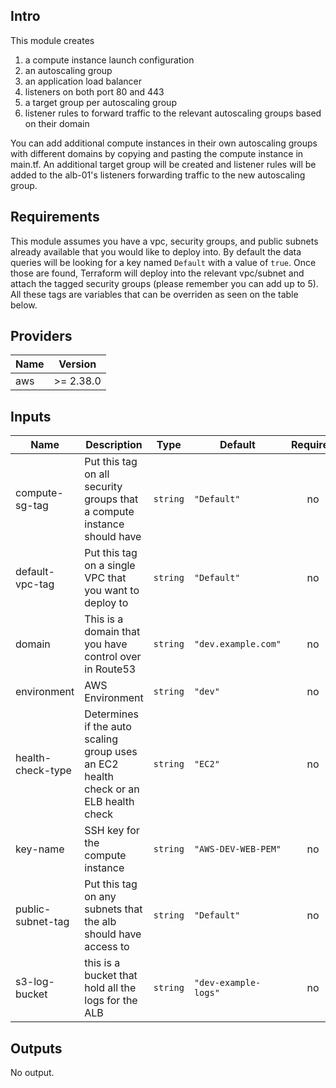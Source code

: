 ## Intro

This module creates 
1) a compute instance launch configuration
2) an autoscaling group
3) an application load balancer
4) listeners on both port 80 and 443
5) a target group per autoscaling group
6) listener rules to forward traffic to the relevant autoscaling groups based on their domain

You can add additional compute instances in their own autoscaling groups with different domains by copying and pasting the compute instance in main.tf. An additional target group will be created and listener rules will be added to the alb-01's listeners forwarding traffic to the new autoscaling group. 

## Requirements

This module assumes you have a vpc, security groups, and public subnets already available that you would like to deploy into. By default the data queries will be looking for a key named `Default` with a value of `true`. Once those are found, Terraform will deploy into the relevant vpc/subnet and attach the tagged security groups (please remember you can add up to 5). All these tags are variables that can be overriden as seen on the table below.  

## Providers

| Name | Version |
|------|---------|
| aws | >= 2.38.0 |

## Inputs

| Name | Description | Type | Default | Required |
|------|-------------|------|---------|:-----:|
| compute-sg-tag | Put this tag on all security groups that a compute instance should have | `string` | `"Default"` | no |
| default-vpc-tag | Put this tag on a single VPC that you want to deploy to | `string` | `"Default"` | no |
| domain | This is a domain that you have control over in Route53 | `string` | `"dev.example.com"` | no |
| environment | AWS Environment | `string` | `"dev"` | no |
| health-check-type | Determines if the auto scaling group uses an EC2 health check or an ELB health check | `string` | `"EC2"` | no |
| key-name | SSH key for the compute instance | `string` | `"AWS-DEV-WEB-PEM"` | no |
| public-subnet-tag | Put this tag on any subnets that the alb should have access to | `string` | `"Default"` | no |
| s3-log-bucket | this is a bucket that hold all the logs for the ALB | `string` | `"dev-example-logs"` | no |

## Outputs

No output.